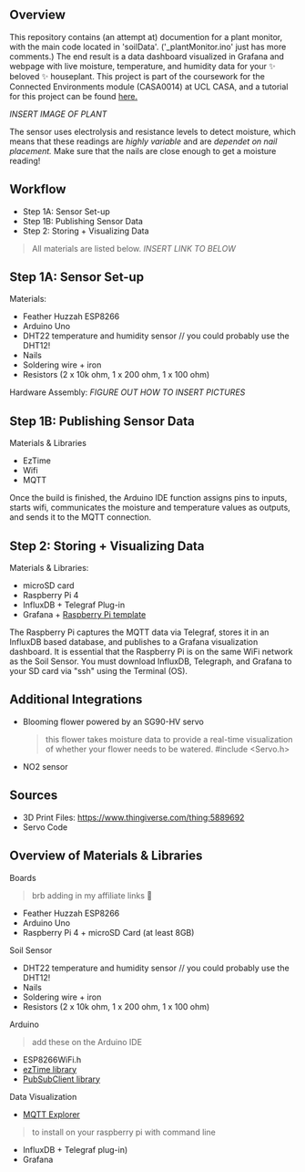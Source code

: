 
## Overview
This repository contains (an attempt at) documention for a plant monitor, with the main code located in 'soilData'. ('_plantMonitor.ino' just has more comments.) The end result is a data dashboard visualized in Grafana and webpage with live moisture, temperature, and humidity data for your ✨ beloved ✨ houseplant. This project is part of the coursework for the Connected Environments module (CASA0014) at UCL CASA, and a tutorial for this project can be found [here.](https://workshops.cetools.org/codelabs/CASA0014-2-Plant-Monitor/index.html?index=..%2F..casa0014#0)

*INSERT IMAGE OF PLANT*

The sensor uses electrolysis and resistance levels to detect moisture, which means that these readings are _highly variable_ and are _dependet on nail placement._ Make sure that the nails are close enough to get a moisture reading! 

## Workflow 
* Step 1A: Sensor Set-up
* Step 1B: Publishing Sensor Data 
* Step 2: Storing + Visualizing Data
>All materials are listed below. *INSERT LINK TO BELOW*

## Step 1A: Sensor Set-up 
Materials: 
* Feather Huzzah ESP8266
* Arduino Uno
* DHT22 temperature and humidity sensor // you could probably use the DHT12!
* Nails
* Soldering wire + iron 
* Resistors (2 x 10k ohm, 1 x 200 ohm, 1 x 100 ohm)

Hardware Assembly: 
 *FIGURE OUT HOW TO INSERT PICTURES*
 

## Step 1B: Publishing Sensor Data 
Materials & Libraries 
* EzTime 
* Wifi
* MQTT
  
Once the build is finished, the Arduino IDE function assigns pins to inputs, starts wifi, communicates the moisture and temperature values as outputs, and sends it to the MQTT connection.

## Step 2: Storing + Visualizing Data 
Materials & Libraries:  
* microSD card
* Raspberry Pi 4
* InfluxDB + Telegraf Plug-in
* Grafana + [Raspberry Pi template](https://github.com/influxdata/community-templates/blob/master/raspberry-pi/raspberry-pi-system.yml)

The Raspberry Pi captures the MQTT data via Telegraf, stores it in an InfluxDB based database, and publishes to a Grafana visualization dashboard. It is essential that the Raspberry Pi is on the same WiFi network as the Soil Sensor.
You must download InfluxDB, Telegraph, and Grafana to your SD card via "ssh" using the Terminal (OS).


## Additional Integrations
* Blooming flower powered by an SG90-HV servo
  > this flower takes moisture data to provide a real-time visualization of whether your flower needs to be watered. 
#include <Servo.h>
  
* NO2 sensor 

## Sources 
- 3D Print Files: https://www.thingiverse.com/thing:5889692
- Servo Code 

## Overview of Materials & Libraries 

Boards
> brb adding in my affiliate links 💸
* Feather Huzzah ESP8266
* Arduino Uno 
* Raspberry Pi 4 + microSD Card (at least 8GB)

Soil Sensor
* DHT22 temperature and humidity sensor // you could probably use the DHT12!
* Nails
* Soldering wire + iron 
* Resistors (2 x 10k ohm, 1 x 200 ohm, 1 x 100 ohm)

Arduino  
> add these on the Arduino IDE
* ESP8266WiFi.h
* [ezTime library](https://github.com/ropg/ezTime)
* [PubSubClient library](https://github.com/knolleary/pubsubclient/releases/tag/v2.8)

Data Visualization
* [MQTT Explorer](http://mqtt-explorer.com/)
> to install on your raspberry pi with command line
* InfluxDB + Telegraf plug-in) 
* Grafana


